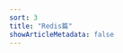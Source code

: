 ```yaml
---
sort: 3
title: "Redis篇"
showArticleMetadata: false
---
```


<script>
    window.location.href = window.location.href + '/interview'
</script>